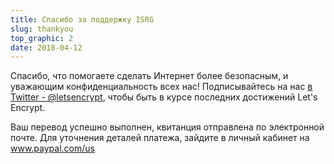 ```yaml
---
title: Спасибо за поддержку ISRG
slug: thankyou
top_graphic: 2
date: 2018-04-12
---
```


Спасибо, что помогаете сделать Интернет более безопасным, и уважающим конфиденциальность всех нас! Подписывайтесь на нас [в Twitter - @letsencrypt](https://twitter.com/letsencrypt), чтобы быть в курсе последних достижений Let's Encrypt.

Ваш перевод успешно выполнен, квитанция отправлена по электронной почте. Для уточнения деталей платежа, зайдите в личный кабинет на <a href="https://www.paypal.com/us">www.paypal.com/us</a>
